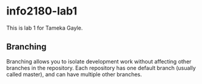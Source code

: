 # info2180-lab1

This is lab 1 for Tameka Gayle.

## Branching
Branching allows you to isolate development work without
affecting other branches in the repository. Each repository
has one default branch (usually called master), and can have 
multiple other branches.

